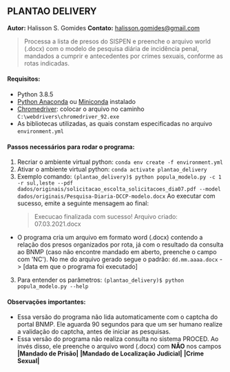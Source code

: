 ## PLANTAO DELIVERY

**Autor:** Halisson S. Gomides
**Contato:** halisson.gomides@gmail.com


 > Processa a lista de presos do SISPEN e preenche o arquivo world (.docx) com o modelo de pesquisa diária de incidência penal, 
mandados a cumprir e antecedentes por crimes sexuais, conforme as rotas indicadas.

#### Requisitos:
- Python 3.8.5
- [Python Anaconda](https://anaconda.org/anaconda/python) ou [Miniconda](https://docs.conda.io/en/latest/miniconda.html) instalado
- [Chromedriver](https://chromedriver.chromium.org/): colocar o arquivo no caminho `C:\webdrivers\chromedriver_92.exe`
- As bibliotecas utilizadas, as quais constam especificadas no arquivo `environment.yml`

#### Passos necessários para rodar o programa:

1. Recriar o ambiente virtual python: `conda env create -f environment.yml`
2. Ativar o ambiente virtual python: `conda activate plantao_delivery`
2. Exemplo comando: `(plantao_delivery)$ python popula_modelo.py -c 1 -r sul,leste --pdf dados/originais/solicitacao_escolta_solicitacoes_dia07.pdf --model dados/originais/Pesquisa-Diaria-DCCP-modelo.docx` 
     Ao executar com sucesso, emite a seguinte mensagem ao final:
    > Execucao finalizada com sucesso!
    > Arquivo criado:    07.03.2021.docx
- O programa cria um arquivo em formato word (.docx) contendo a relação dos presos organizados por rota, já com o resultado da consulta ao BNMP (caso não encontre mandado em aberto, preenche o campo com 'NC'). No me do arquivo gerado segue o padrão: `dd.mm.aaaa.docx` -> [data em que o programa foi executado]
3. Para entender os parâmetros: `(plantao_delivery)$ python popula_modelo.py --help`

#### Observações importantes:
- Essa versão do programa não lida automaticamente com o captcha do portal BNMP. Ele aguarda 90 segundos para que um ser humano realize a validação do captcha, antes de iniciar as pesquisas.
- Essa versão do programa não realiza consulta no sistema PROCED. Ao invés disso, ele preenche o arquivo word (.docx) com **NÃO** nos campos **|Mandado de Prisão|**	**|Mandado de Localização Judicial|**	**|Crime Sexual|**